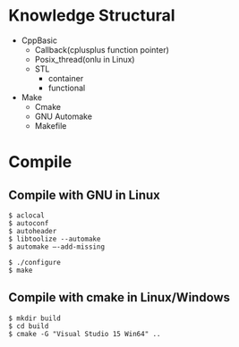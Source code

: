 # Knowledge Structural
- CppBasic
    - Callback(cplusplus function pointer)
    - Posix_thread(onlu in Linux)
    - STL
        - container
        - functional
- Make
    - Cmake
    - GNU Automake
    - Makefile

# Compile
## Compile with GNU in Linux

```
$ aclocal
$ autoconf
$ autoheader
$ libtoolize --automake
$ automake –-add-missing

$ ./configure
$ make
```

## Compile with cmake in Linux/Windows

```
$ mkdir build
$ cd build
$ cmake -G "Visual Studio 15 Win64" ..
```